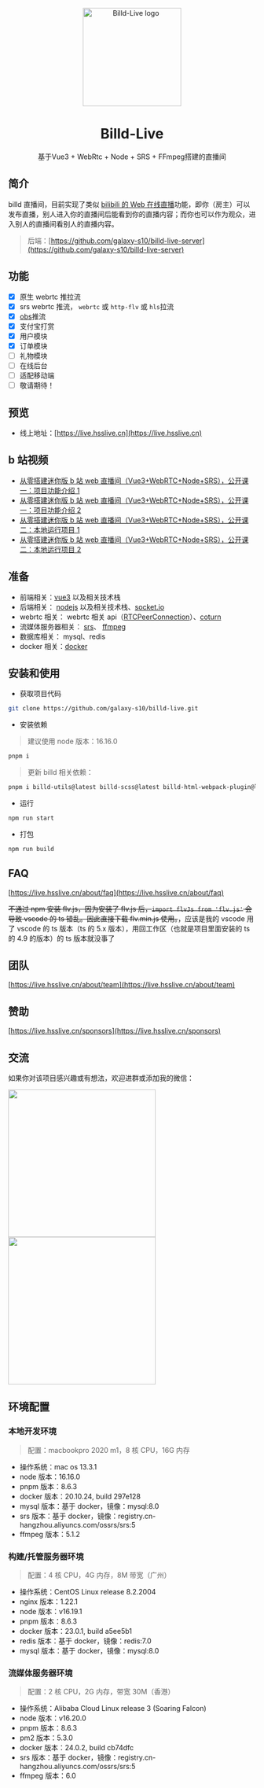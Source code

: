 <p align="center">
  <a href="https://live.hsslive.cn" target="_blank">
    <img
      width="200"
      src="https://resource.hsslive.cn/image/1613141138717Billd.webp"
      alt="Billd-Live logo"
    />
  </a>
</p>

<h1 align="center">
  Billd-Live
</h1>

<p align="center">
  基于Vue3 + WebRtc + Node + SRS + FFmpeg搭建的直播间
</p>

## 简介

billd 直播间，目前实现了类似 [bilibili 的 Web 在线直播](https://live.bilibili.com)功能，即你（房主）可以发布直播，别人进入你的直播间后能看到你的直播内容；而你也可以作为观众，进入别人的直播间看别人的直播内容。

> 后端：[https://github.com/galaxy-s10/billd-live-server](https://github.com/galaxy-s10/billd-live-server)

## 功能

- [x] 原生 webrtc 推拉流
- [x] srs webrtc 推流， `webrtc` 或 `http-flv` 或 `hls`拉流
- [x] [obs](https://github.com/obsproject/obs-studio)推流
- [x] 支付宝打赏
- [x] 用户模块
- [x] 订单模块
- [ ] 礼物模块
- [ ] 在线后台
- [ ] 适配移动端
- [ ] 敬请期待！

## 预览

- 线上地址：[https://live.hsslive.cn](https://live.hsslive.cn)

## b 站视频

- [从零搭建迷你版 b 站 web 直播间（Vue3+WebRTC+Node+SRS），公开课一：项目功能介绍 1](https://www.bilibili.com/video/BV1vW4y1Q7gP)
- [从零搭建迷你版 b 站 web 直播间（Vue3+WebRTC+Node+SRS），公开课一：项目功能介绍 2](https://www.bilibili.com/video/BV1tP411q7qw)
- [从零搭建迷你版 b 站 web 直播间（Vue3+WebRTC+Node+SRS），公开课二：本地运行项目 1](https://www.bilibili.com/video/BV1KW4y1D7Z6)
- [从零搭建迷你版 b 站 web 直播间（Vue3+WebRTC+Node+SRS），公开课二：本地运行项目 2](https://www.bilibili.com/video/BV1jc411u7K9)

## 准备

- 前端相关：[vue3](https://vuejs.org) 以及相关技术栈
- 后端相关： [nodejs](https://nodejs.org) 以及相关技术栈、[socket.io](https://socket.io)
- webrtc 相关： webrtc 相关 api（[RTCPeerConnection](https://developer.mozilla.org/en-US/docs/Web/API/RTCPeerConnection)）、[coturn](https://github.com/coturn/coturn)
- 流媒体服务器相关： [srs](https://ossrs.net)、 [ffmpeg](https://ffmpeg.org)
- 数据库相关： mysql、redis
- docker 相关：[docker](https://www.docker.com)

## 安装和使用

- 获取项目代码

```bash
git clone https://github.com/galaxy-s10/billd-live.git
```

- 安装依赖

> 建议使用 node 版本：16.16.0

```bash
pnpm i
```

> 更新 billd 相关依赖：

```bash
pnpm i billd-utils@latest billd-scss@latest billd-html-webpack-plugin@latest billd-deploy@latest
```

- 运行

```bash
npm run start
```

- 打包

```bash
npm run build
```

## FAQ

[https://live.hsslive.cn/about/faq](https://live.hsslive.cn/about/faq)

~~不通过 npm 安装 flv.js，因为安装了 flv.js 后，`import flvJs from 'flv.js'` 会导致 vscode 的 ts 错乱。因此直接下载 flv.min.js 使用。~~，应该是我的 vscode 用了 vscode 的 ts 版本（ts 的 5.x 版本），用回工作区（也就是项目里面安装的 ts 的 4.9 的版本）的 ts 版本就没事了

## 团队

[https://live.hsslive.cn/about/team](https://live.hsslive.cn/about/team)

## 赞助

[https://live.hsslive.cn/sponsors](https://live.hsslive.cn/sponsors)

## 交流

如果你对该项目感兴趣或有想法，欢迎进群或添加我的微信：

<div>
  <img
    src="https://resource.hsslive.cn/image/1443d854f04cd03980343ef3d003a427.webp" 
    style="height:300px"
    />
  <img
    src="https://resource.hsslive.cn/image/57c5b5598736e6e4f7e406ae503120f8.webp" 
    style="height:300px"
    />
</div>

## 环境配置

### 本地开发环境

> 配置：macbookpro 2020 m1，8 核 CPU，16G 内存

- 操作系统：mac os 13.3.1
- node 版本：16.16.0
- pnpm 版本：8.6.3
- docker 版本：20.10.24, build 297e128
- mysql 版本：基于 docker，镜像：mysql:8.0
- srs 版本：基于 docker，镜像：registry.cn-hangzhou.aliyuncs.com/ossrs/srs:5
- ffmpeg 版本：5.1.2

### 构建/托管服务器环境

> 配置：4 核 CPU，4G 内存，8M 带宽（广州）

- 操作系统：CentOS Linux release 8.2.2004
- nginx 版本：1.22.1
- node 版本：v16.19.1
- pnpm 版本：8.6.3
- docker 版本：23.0.1, build a5ee5b1
- redis 版本：基于 docker，镜像：redis:7.0
- mysql 版本：基于 docker，镜像：mysql:8.0

### 流媒体服务器环境

> 配置：2 核 CPU，2G 内存，带宽 30M（香港）

- 操作系统：Alibaba Cloud Linux release 3 (Soaring Falcon)
- node 版本：v16.20.0
- pnpm 版本：8.6.3
- pm2 版本：5.3.0
- docker 版本：24.0.2, build cb74dfc
- srs 版本：基于 docker，镜像：registry.cn-hangzhou.aliyuncs.com/ossrs/srs:5
- ffmpeg 版本：6.0
